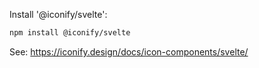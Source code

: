 Install '@iconify/svelte':

```bash
npm install @iconify/svelte
```

See: https://iconify.design/docs/icon-components/svelte/
